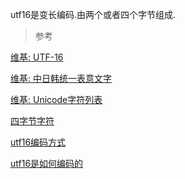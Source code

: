 
utf16是变长编码.由两个或者四个字节组成.











> 参考

[维基: UTF-16](https://zh.wikipedia.org/wiki/UTF-16)

[维基: 中日韩统一表意文字](https://zh.wikipedia.org/wiki/%E4%B8%AD%E6%97%A5%E9%9F%93%E7%B5%B1%E4%B8%80%E8%A1%A8%E6%84%8F%E6%96%87%E5%AD%97)

[维基: Unicode字符列表](https://zh.wikipedia.org/wiki/Unicode%E5%AD%97%E7%AC%A6%E5%88%97%E8%A1%A8)

[四字节字符](https://blog.zsxsoft.com/post/16)

[utf16编码方式](https://www.cnblogs.com/benbenalin/p/6974155.html)

[utf16是如何编码的](https://www.cnblogs.com/benbenalin/p/7152570.html)

